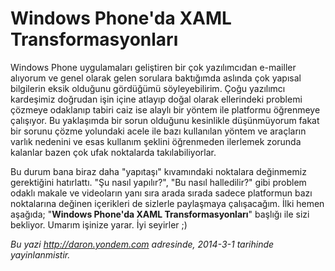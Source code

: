 # Windows Phone'da XAML Transformasyonları
Windows Phone uygulamaları geliştiren bir çok yazılımcıdan e-mailler
alıyorum ve genel olarak gelen sorulara baktığımda aslında çok yapısal
bilgilerin eksik olduğunu gördüğümü söyleyebilirim. Çoğu yazılımcı
kardeşimiz doğrudan işin içine atlayıp doğal olarak ellerindeki problemi
çözmeye odaklanıp tabiri caiz ise alaylı bir yöntem ile platformu
öğrenmeye çalışıyor. Bu yaklaşımda bir sorun olduğunu kesinlikle
düşünmüyorum fakat bir sorunu çözme yolundaki acele ile bazı kullanılan
yöntem ve araçların varlık nedenini ve esas kullanım şeklini öğrenmeden
ilerlemek zorunda kalanlar bazen çok ufak noktalarda takılabiliyorlar.

Bu durum bana biraz daha "yapıtaşı" kıvamındaki noktalara değinmemiz
gerektiğini hatırlattı. "Şu nasıl yapılır?", "Bu nasıl halledilir?" gibi
problem odaklı makale ve videoların yanı sıra arada sırada sadece
platformun bazı noktalarına değinen içerikleri de sizlerle paylaşmaya
çalışacağım. İlki hemen aşağıda; "**Windows Phone'da XAML
Transformasyonları**" başlığı ile sizi bekliyor. Umarım işinize yarar.
İyi seyirler ;)




*Bu yazi http://daron.yondem.com adresinde, 2014-3-1 tarihinde yayinlanmistir.*

